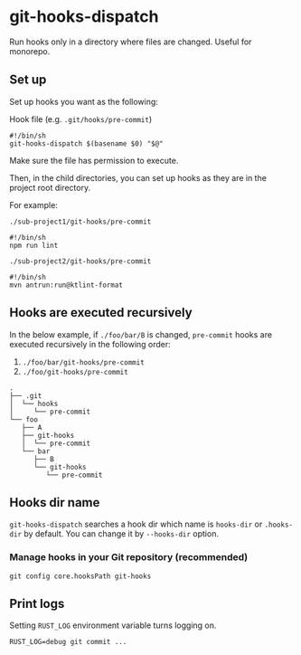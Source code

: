 # git-hooks-dispatch

Run hooks only in a directory where files are changed. Useful for monorepo.



## Set up

Set up hooks you want as the following:

Hook file (e.g. `.git/hooks/pre-commit`)

```
#!/bin/sh
git-hooks-dispatch $(basename $0) "$@"
```

Make sure the file has permission to execute.

Then, in the child directories, you can set up hooks as they are in the project root directory.

For example:

`./sub-project1/git-hooks/pre-commit`

```
#!/bin/sh
npm run lint
```

`./sub-project2/git-hooks/pre-commit`

```
#!/bin/sh
mvn antrun:run@ktlint-format
```



## Hooks are executed recursively

In the below example, if `./foo/bar/B` is changed, `pre-commit` hooks are executed recursively in the following order:

1. `./foo/bar/git-hooks/pre-commit`
2. `./foo/git-hooks/pre-commit`

```
.
├── .git
│  └── hooks
│     └── pre-commit
└── foo
   ├── A
   ├── git-hooks
   │  └── pre-commit
   └── bar
      ├── B
      └── git-hooks
         └── pre-commit
```



## Hooks dir name

`git-hooks-dispatch` searches a hook dir which name is `hooks-dir` or `.hooks-dir` by default. You can change it by `--hooks-dir` option.



### Manage hooks in your Git repository (recommended)

```
git config core.hooksPath git-hooks
```



## Print logs

Setting `RUST_LOG` environment variable turns logging on.

```
RUST_LOG=debug git commit ...
```


